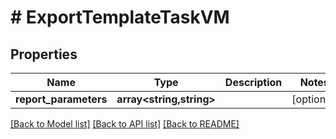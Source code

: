 # # ExportTemplateTaskVM

## Properties

Name | Type | Description | Notes
------------ | ------------- | ------------- | -------------
**report_parameters** | **array<string,string>** |  | [optional]

[[Back to Model list]](../../README.md#models) [[Back to API list]](../../README.md#endpoints) [[Back to README]](../../README.md)
